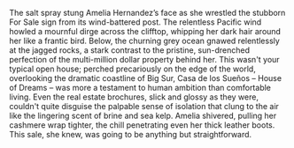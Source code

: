 The salt spray stung Amelia Hernandez’s face as she wrestled the stubborn For Sale sign from its wind-battered post.  The relentless Pacific wind howled a mournful dirge across the clifftop, whipping her dark hair around her like a frantic bird. Below, the churning grey ocean gnawed relentlessly at the jagged rocks, a stark contrast to the pristine, sun-drenched perfection of the multi-million dollar property behind her.  This wasn't your typical open house; perched precariously on the edge of the world, overlooking the dramatic coastline of Big Sur, Casa de los Sueños – House of Dreams – was more a testament to human ambition than comfortable living.  Even the real estate brochures, slick and glossy as they were, couldn't quite disguise the palpable sense of isolation that clung to the air like the lingering scent of brine and sea kelp.  Amelia shivered, pulling her cashmere wrap tighter, the chill penetrating even her thick leather boots.  This sale, she knew, was going to be anything but straightforward.

